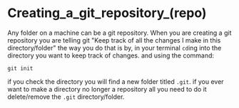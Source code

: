 # Creating_a_git_repository_(repo)

Any folder on a machine can be a git repository. When you are creating a git repository you are telling git "Keep track of all the changes I make in this directory/folder" the way you do that is by, in your terminal `cd`ing into the directory you want to keep track of changes. and using the command:
```git
git init
```

if you check the directory you will find a new folder titled `.git`. if you ever want to make a directory no longer a repository all you need to do it delete/remove the `.git` directory/folder.